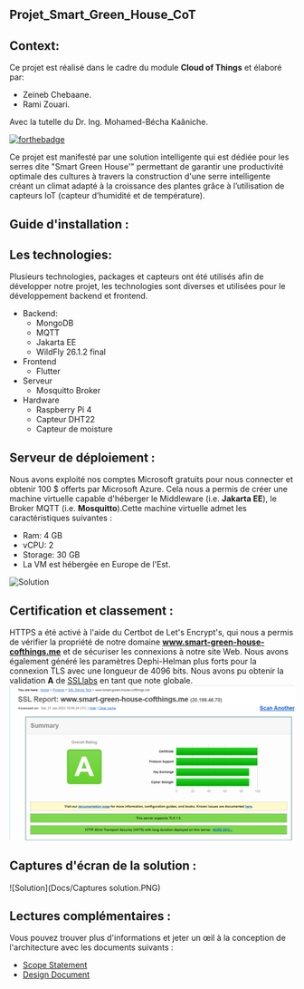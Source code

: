 
## Projet_Smart_Green_House_CoT

## Context: 
Ce projet est réalisé dans le cadre du module **Cloud of Things** et élaboré par:
- Zeineb Chebaane.
- Rami Zouari.

Avec la tutelle du Dr. Ing. Mohamed-Bécha Kaâniche.


[![forthebadge](http://forthebadge.com/images/badges/built-with-love.svg)](http://forthebadge.com)

Ce projet est manifesté par une solution intelligente qui est dédiée pour les serres dite "Smart Green House'" permettant de garantir une productivité optimale des cultures à travers la construction d'une serre intelligente créant un climat adapté à la croissance des plantes grâce à l’utilisation de capteurs IoT (capteur d’humidité et de température).


## Guide d'installation :
## Les technologies:
Plusieurs technologies, packages et capteurs ont été utilisés afin de développer notre projet, les technologies sont diverses et utilisées pour le développement backend et frontend.
- Backend:
  - MongoDB
  - MQTT
  - Jakarta EE
  - WildFly 26.1.2 final
- Frontend
  - Flutter
- Serveur
  - Mosquitto Broker
- Hardware
  - Raspberry Pi 4
  - Capteur DHT22
  - Capteur de moisture

## Serveur de déploiement :
Nous avons exploité nos comptes Microsoft gratuits pour nous connecter et obtenir 100 $ offerts par Microsoft Azure. Cela nous a permis de créer une machine virtuelle capable d'héberger le Middleware (i.e. **Jakarta EE**), le Broker MQTT (i.e. **Mosquitto**).Cette machine virtuelle admet les caractéristiques suivantes :
* Ram: 4 GB
* vCPU: 2
* Storage: 30 GB
* La VM est hébergée en Europe de l'Est.


![Solution](Docs/.PNG)


## Certification et classement :

HTTPS a été activé à l'aide du Certbot de Let's Encrypt's, qui nous a permis de vérifier la propriété de notre domaine **www.smart-green-house-cofthings.me** et de sécuriser les connexions à notre site Web. Nous avons également généré les paramètres Dephi-Helman plus forts pour la connexion TLS avec une longueur de 4096 bits. Nous avons pu obtenir la validation **A** de [SSLlabs](https://www.ssllabs.com/) en tant que note globale.
![Certification](Docs/Certification.PNG)

## Captures d'écran de la solution :

![Solution](Docs/Captures solution.PNG)

## Lectures complémentaires :
Vous pouvez trouver plus d'informations et jeter un œil à la conception de l'architecture avec les documents suivants :
-  [Scope Statement](Docs/ScopeStatement.pdf)
-  [Design Document](Docs/Cahier_Conceptuel.pdf)

